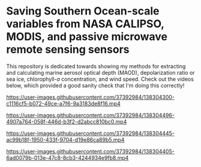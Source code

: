 # Saving Southern Ocean-scale variables from NASA CALIPSO, MODIS, and passive microwave remote sensing sensors  
This repository is dedicated towards showing my methods for extracting and calculating marine aerosol optical depth (MAOD), depolarization ratio or sea ice, chlorophyll-_a_ concentration, and wind speed. Check out the videos below, which provided a good sanity check that I'm doing this correctly! 



https://user-images.githubusercontent.com/37392984/138304300-c1116cf5-b072-49ce-a7f6-9a3183de8f16.mp4



https://user-images.githubusercontent.com/37392984/138304496-4907a764-058f-446d-b3f2-d2abcc810bc0.mp4



https://user-images.githubusercontent.com/37392984/138304445-ac99b18f-1950-433f-9704-d19e86ca89b5.mp4



https://user-images.githubusercontent.com/37392984/138304405-6ad0079b-013e-47c8-8cb3-4244934e9fb8.mp4

